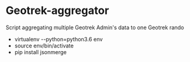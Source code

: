 # Geotrek-aggregator
Script aggregating multiple Geotrek Admin's data to one Geotrek rando

- virtualenv --python=python3.6 env
- source env/bin/activate
- pip install jsonmerge